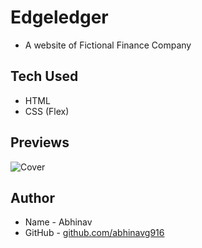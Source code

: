 # Edgeledger 
* A website of Fictional Finance Company

## Tech Used
* HTML
* CSS (Flex)

## Previews
![Cover]()

## Author
* Name - Abhinav
* GitHub - [github.com/abhinavg916](https://github.com/abhinavg916)
